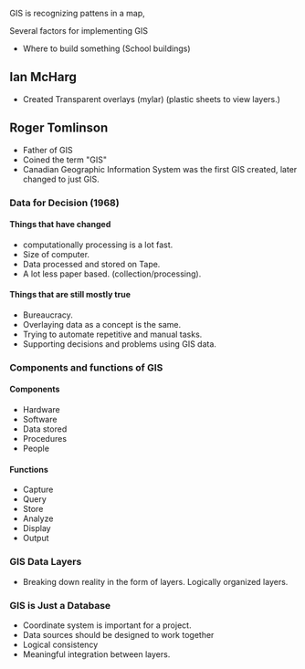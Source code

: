 

GIS is recognizing pattens in a map, 

Several factors for implementing GIS

- Where to build something (School buildings)


## Ian McHarg

- Created Transparent overlays (mylar) (plastic sheets to view layers.)

## Roger Tomlinson

- Father of GIS
- Coined the term "GIS"
- Canadian Geographic Information System was the first GIS created, later changed to just GIS.

### Data for Decision (1968)

#### Things that have changed

- computationally processing is a lot fast.
- Size of computer.
- Data processed and stored on Tape.
- A lot less paper based. (collection/processing).

#### Things that are still mostly true

- Bureaucracy.
- Overlaying data as a concept is the same.
- Trying to automate repetitive and manual tasks.
- Supporting decisions and problems using GIS data.

### Components and functions of GIS

#### Components

- Hardware
- Software
- Data stored
- Procedures
- People

#### Functions

- Capture
- Query
- Store
- Analyze
- Display
- Output

### GIS Data Layers

- Breaking down reality in the form of layers. Logically organized layers.

### GIS is Just a Database

- Coordinate system is important for a project.
- Data sources should be designed to work together
- Logical consistency
- Meaningful integration between layers.

